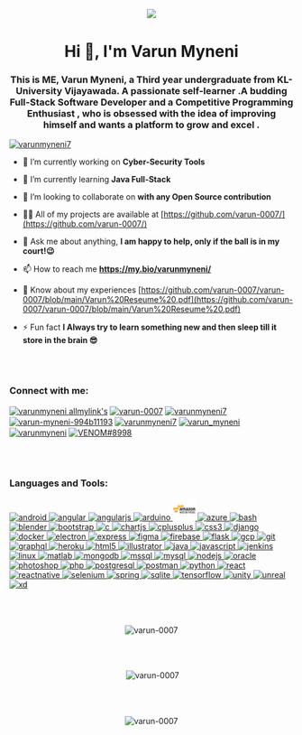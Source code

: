 <p align="center">
  <img src="https://github.com/varun-0007/varun-0007/blob/main/intro_icons/intro-removebg-preview.png" height="500"/>
  </p>
<h1 align="center">Hi 👋, I'm Varun Myneni</h1>
<h3 align="center">This is ME, Varun Myneni, a Third year undergraduate from KL-University Vijayawada. A passionate self-learner .A budding Full-Stack Software Developer and a Competitive Programming Enthusiast , who is obsessed with the idea of improving himself and wants a platform to grow and excel .</h3>

<p align="left"> <a href="https://twitter.com/varunmyneni7" target="blank"><img src="https://img.shields.io/twitter/follow/varunmyneni7?logo=twitter&style=for-the-badge" alt="varunmyneni7" /></a> </p>

- 🔭 I’m currently working on **Cyber-Security Tools**

- 🌱 I’m currently learning **Java Full-Stack**

- 👯 I’m looking to collaborate on **with any Open Source contribution**

- 👨‍💻 All of my projects are available at [https://github.com/varun-0007/](https://github.com/varun-0007/)

- 💬 Ask me about anything, **I am happy to help, only if the ball is in my court!😉**

- 📫 How to reach me **https://my.bio/varunmyneni/**

- 📄 Know about my experiences [https://github.com/varun-0007/varun-0007/blob/main/Varun%20Reseume%20.pdf](https://github.com/varun-0007/varun-0007/blob/main/Varun%20Reseume%20.pdf)

- ⚡ Fun fact **I Always try to learn something new and then sleep till it store in the brain 😎**

<br>
<br>
<h3 align="left">Connect with me:</h3>
<p align="left">
<a href="https://my.bio/varunmyneni" target="blank"><img align="center" src="https://github.com/varun-0007/varun-0007/blob/main/intro_icons/image_2021-08-22_195602-removebg-preview.png" alt="varunmyneni allmylink's" height="30" width="40" /></a>
<a href="https://codepen.io/varun-0007" target="blank"><img align="center" src="https://github.com/varun-0007/varun-0007/blob/main/intro_icons/codepen.svg" alt="varun-0007" height="30" width="40" /></a>
<a href="https://twitter.com/varunmyneni7" target="blank"><img align="center" src="https://github.com/varun-0007/varun-0007/blob/main/intro_icons/twitter.svg" alt="varunmyneni7" height="30" width="40" /></a>
<a href="https://linkedin.com/in/varun-myneni-994b11193" target="blank"><img align="center" src="https://github.com/varun-0007/varun-0007/blob/main/intro_icons/linked-in-alt.svg" alt="varun-myneni-994b11193" height="30" width="40" /></a>
<a href="https://fb.com/varunmyneni7" target="blank"><img align="center" src="https://github.com/varun-0007/varun-0007/blob/main/intro_icons/facebook.svg" alt="varunmyneni7" height="30" width="40" /></a>
<a href="https://instagram.com/varun_myneni" target="blank"><img align="center" src="https://github.com/varun-0007/varun-0007/blob/main/intro_icons/instagram.svg" alt="varun_myneni" height="30" width="40" /></a>
<a href="https://www.leetcode.com/varunmyneni" target="blank"><img align="center" src="https://github.com/varun-0007/varun-0007/blob/main/intro_icons/leet-code.svg" alt="varunmyneni" height="30" width="40" /></a>
<a href="https://discord.gg/VENOM#8998" target="blank"><img align="center" src="https://github.com/varun-0007/varun-0007/blob/main/intro_icons/discord.svg" alt="VENOM#8998" height="30" width="40" /></a>
</p>
<br>
<br>
<h3 align="left">Languages and Tools:</h3>
<p align="left"> 
  <a href="https://developer.android.com" target="_blank"> <img src="https://github.com/varun-0007/varun-0007/blob/main/dev_icons/android-original-wordmark.svg" alt="android" width="40" height="40"/> </a>
  <a href="https://angular.io" target="_blank"> <img src="https://github.com/varun-0007/varun-0007/tree/main/dev_icons/angular.svg" alt="angular" width="40" height="40"/> </a>
  <a href="https://angular.io" target="_blank"> <img src="https://github.com/varun-0007/varun-0007/tree/main/dev_icons/angularjs-original-wordmark.svg" alt="angularjs" width="40" height="40"/> </a> 
  <a href="https://www.arduino.cc/" target="_blank"> <img src="https://github.com/varun-0007/varun-0007/tree/main/dev_icons/arduino-1.svg" alt="arduino" width="40" height="40"/> </a> 
  <a href="https://aws.amazon.com" target="_blank"> <img src="https://raw.githubusercontent.com/devicons/devicon/master/icons/amazonwebservices/amazonwebservices-original-wordmark.svg" alt="aws" width="40" height="40"/> </a> 
  <a href="https://azure.microsoft.com/en-in/" target="_blank"> <img src="https://github.com/varun-0007/varun-0007/tree/main/dev_icons/microsoft_azure-icon.svg" alt="azure" width="40" height="40"/> </a> 
  <a href="https://www.gnu.org/software/bash/" target="_blank"> <img src="https://github.com/varun-0007/varun-0007/tree/main/dev_icons/gnu_bash-icon.svg" alt="bash" width="40" height="40"/> </a>
  <a href="https://www.blender.org/" target="_blank"> <img src="https://github.com/varun-0007/varun-0007/tree/main/dev_icons/blender_community_badge_white.svg" alt="blender" width="40" height="40"/> </a> 
  <a href="https://getbootstrap.com" target="_blank"> <img src="https://github.com/varun-0007/varun-0007/tree/main/dev_icons/bootstrap-plain-wordmark.svg" alt="bootstrap" width="40" height="40"/> </a> 
  <a href="https://www.cprogramming.com/" target="_blank"> <img src="https://github.com/varun-0007/varun-0007/tree/main/dev_icons/c-original.svg" alt="c" width="40" height="40"/> </a>
  <a href="https://www.chartjs.org" target="_blank"> <img src="https://github.com/varun-0007/varun-0007/tree/main/dev_icons/logo-title.svg" alt="chartjs" width="40" height="40"/> </a>
  <a href="https://www.w3schools.com/cpp/" target="_blank"> <img src="https://github.com/varun-0007/varun-0007/tree/main/dev_icons/cplusplus-original.svg" alt="cplusplus" width="40" height="40"/> </a>
  <a href="https://www.w3schools.com/css/" target="_blank"> <img src="https://github.com/varun-0007/varun-0007/tree/main/dev_icons/css3-original-wordmark.svg" alt="css3" width="40" height="40"/> </a>
  <a href="https://www.djangoproject.com/" target="_blank"> <img src="https://github.com/varun-0007/varun-0007/tree/main/dev_icons/django-original.svg" alt="django" width="40" height="40"/> </a> 
  <a href="https://www.docker.com/" target="_blank"> <img src="https://github.com/varun-0007/varun-0007/tree/main/dev_icons/docker-original-wordmark.svg" alt="docker" width="40" height="40"/> </a> 
  <a href="https://www.electronjs.org" target="_blank"> <img src="https://github.com/varun-0007/varun-0007/tree/main/dev_icons/electron-original.svg" alt="electron" width="40" height="40"/> </a>
  <a href="https://expressjs.com" target="_blank"> <img src="https://github.com/varun-0007/varun-0007/tree/main/dev_icons/express-original-wordmark.svg" alt="express" width="40" height="40"/> </a>
  <a href="https://www.figma.com/" target="_blank"> <img src="https://github.com/varun-0007/varun-0007/tree/main/dev_icons/figma-icon.svg" alt="figma" width="40" height="40"/> </a> 
  <a href="https://firebase.google.com/" target="_blank"> <img src="https://github.com/varun-0007/varun-0007/tree/main/dev_icons/firebase-icon.svg" alt="firebase" width="40" height="40"/> </a> 
  <a href="https://flask.palletsprojects.com/" target="_blank"> <img src="https://github.com/varun-0007/varun-0007/tree/main/dev_icons/pocoo_flask-icon.svg" alt="flask" width="40" height="40"/> </a> 
  <a href="https://cloud.google.com" target="_blank"> <img src="https://github.com/varun-0007/varun-0007/tree/main/dev_icons/google_cloud-icon.svg" alt="gcp" width="40" height="40"/> </a>
  <a href="https://git-scm.com/" target="_blank"> <img src="https://github.com/varun-0007/varun-0007/tree/main/dev_icons/git-scm-icon.svg" alt="git" width="40" height="40"/> </a> <a href="https://graphql.org" target="_blank"> <img src="https://github.com/varun-0007/varun-0007/tree/main/dev_icons/graphql-icon.svg" alt="graphql" width="40" height="40"/> </a> <a href="https://heroku.com" target="_blank"> <img src="https://github.com/varun-0007/varun-0007/tree/main/dev_icons/heroku-icon.svg" alt="heroku" width="40" height="40"/> </a> 
  <a href="https://www.w3.org/html/" target="_blank"> <img src="https://github.com/varun-0007/varun-0007/tree/main/dev_icons/html5-original-wordmark.svg" alt="html5" width="40" height="40"/> </a> 
  <a href="https://www.adobe.com/in/products/illustrator.html" target="_blank"> <img src="https://github.com/varun-0007/varun-0007/tree/main/dev_icons/adobe_illustrator-icon.svg" alt="illustrator" width="40" height="40"/> </a> 
  <a href="https://www.java.com" target="_blank"> <img src="https://github.com/varun-0007/varun-0007/tree/main/dev_icons/java-original.svg" alt="java" width="40" height="40"/> </a> 
  <a href="https://developer.mozilla.org/en-US/docs/Web/JavaScript" target="_blank"> <img src="https://github.com/varun-0007/varun-0007/tree/main/dev_icons/javascript-original.svg" alt="javascript" width="40" height="40"/> </a> 
  <a href="https://www.jenkins.io" target="_blank"> <img src="https://github.com/varun-0007/varun-0007/tree/main/dev_icons/jenkins-icon.svg" alt="jenkins" width="40" height="40"/> </a>
  <a href="https://www.linux.org/" target="_blank"> <img src="https://github.com/varun-0007/varun-0007/tree/main/dev_icons/linux-original.svg" alt="linux" width="40" height="40"/> </a> 
  <a href="https://www.mathworks.com/" target="_blank"> <img src="https://github.com/varun-0007/varun-0007/tree/main/dev_icons/Matlab_Logo.png" alt="matlab" width="40" height="40"/> </a> 
  <a href="https://www.mongodb.com/" target="_blank"> <img src="https://github.com/varun-0007/varun-0007/tree/main/dev_icons/mongodb-original-wordmark.svg" alt="mongodb" width="40" height="40"/> </a> 
  <a href="https://www.microsoft.com/en-us/sql-server" target="_blank"> <img src="https://github.com/varun-0007/varun-0007/tree/main/dev_icons/microsoft-sql-server-logo.svg" alt="mssql" width="40" height="40"/> </a>
  <a href="https://www.mysql.com/" target="_blank"> <img src="https://github.com/varun-0007/varun-0007/tree/main/dev_icons/mysql-original-wordmark.svg" alt="mysql" width="40" height="40"/> </a>
  <a href="https://nodejs.org" target="_blank"> <img src="https://github.com/varun-0007/varun-0007/tree/main/dev_icons/nodejs-original-wordmark.svg" alt="nodejs" width="40" height="40"/> </a>
  <a href="https://www.oracle.com/" target="_blank"> <img src="https://github.com/varun-0007/varun-0007/tree/main/dev_icons/oracle-original.svg" alt="oracle" width="40" height="40"/> </a>
  <a href="https://www.photoshop.com/en" target="_blank"> <img src="https://github.com/varun-0007/varun-0007/tree/main/dev_icons/photoshop-line.svg" alt="photoshop" width="40" height="40"/> </a>
  <a href="https://www.php.net" target="_blank"> <img src="https://github.com/varun-0007/varun-0007/tree/main/dev_icons/php-original.svg" alt="php" width="40" height="40"/> </a> <a href="https://www.postgresql.org" target="_blank"> <img src="https://github.com/varun-0007/varun-0007/tree/main/dev_icons/postgresql-original-wordmark.svg" alt="postgresql" width="40" height="40"/> </a>
  <a href="https://postman.com" target="_blank"> <img src="https://github.com/varun-0007/varun-0007/tree/main/dev_icons/getpostman-icon.svg" alt="postman" width="40" height="40"/> </a> 
  <a href="https://www.python.org" target="_blank"> <img src="https://github.com/varun-0007/varun-0007/tree/main/dev_icons/python-original.svg" alt="python" width="40" height="40"/> </a> 
  <a href="https://reactjs.org/" target="_blank"> <img src="https://github.com/varun-0007/varun-0007/tree/main/dev_icons/react-original-wordmark.svg" alt="react" width="40" height="40"/> </a> 
  <a href="https://reactnative.dev/" target="_blank"> <img src="https://github.com/varun-0007/varun-0007/tree/main/dev_icons/header_logo.svg" alt="reactnative" width="40" height="40"/> </a> 
  <a href="https://www.selenium.dev" target="_blank"> <img src="https://github.com/varun-0007/varun-0007/tree/main/dev_icons/selenium-logo.svg" alt="selenium" width="40" height="40"/> </a>
  <a href="https://spring.io/" target="_blank"> <img src="https://github.com/varun-0007/varun-0007/tree/main/dev_icons/springio-icon.svg" alt="spring" width="40" height="40"/> </a> 
  <a href="https://www.sqlite.org/" target="_blank"> <img src="https://github.com/varun-0007/varun-0007/tree/main/dev_icons/sqlite-icon.svg" alt="sqlite" width="40" height="40"/> </a> <a href="https://www.tensorflow.org" target="_blank"> <img src="https://www.vectorlogo.zone/logos/tensorflow/tensorflow-icon.svg" alt="tensorflow" width="40" height="40"/> </a> 
  <a href="https://unity.com/" target="_blank"> <img src="https://github.com/varun-0007/varun-0007/tree/main/dev_icons/unity3d-icon.svg" alt="unity" width="40" height="40"/> </a> <a href="https://unrealengine.com/" target="_blank"> <img src="https://github.com/varun-0007/varun-0007/tree/main/dev_icons/unreal-engine.svg" alt="unreal" width="40" height="40"/> </a>
  <a href="https://www.adobe.com/products/xd.html" target="_blank"> <img src="https://github.com/varun-0007/varun-0007/tree/main/dev_icons/adobe-xd.svg" alt="xd" width="40" height="40"/> </a> </p>
<br>
<br>
<p align="center"><img align="center" src="https://github-readme-stats.vercel.app/api/top-langs?username=varun-0007&show_icons=true&locale=en&layout=compact" alt="varun-0007" /></p>
<br>
<br>
<p align="center">&nbsp;<img align="center" src="https://github-readme-stats.vercel.app/api?username=varun-0007&show_icons=true&locale=en" alt="varun-0007" /></p>
<br>
<br>
<p align="center"><img align="center" src="https://github-readme-streak-stats.herokuapp.com/?user=varun-0007&" alt="varun-0007" /></p>
